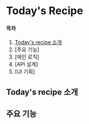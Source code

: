 # Today's Recipe

#### 목차

1. [Today's recipe 소개](#todays-recipe-소개)
2. [주요 기능]
3. [메인 로직]
4. [API 설계]
5. [UI 기획]

## Today's recipe 소개
## 주요 기능